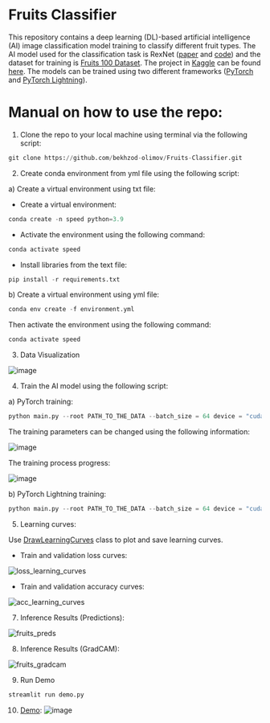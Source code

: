 # Fruits Classifier

This repository contains a deep learning (DL)-based artificial intelligence (AI) image classification model training to classify different fruit types. The AI model used for the classification task is RexNet ([paper](https://arxiv.org/pdf/2007.00992.pdf) and [code](https://github.com/clovaai/rexnet)) and the dataset for training is [Fruits 100 Dataset](https://www.kaggle.com/datasets/marquis03/fruits-100/data). The project in [Kaggle](https://www.kaggle.com/) can be found [here](https://www.kaggle.com/code/killa92/sports-classification-pytorch-98-accuracy). The models can be trained using two different frameworks ([PyTorch](https://pytorch.org/) and [PyTorch Lightning](https://lightning.ai/)).

# Manual on how to use the repo:

1. Clone the repo to your local machine using terminal via the following script:

```python
git clone https://github.com/bekhzod-olimov/Fruits-Classifier.git
```

2. Create conda environment from yml file using the following script:

a) Create a virtual environment using txt file:

- Create a virtual environment:

```python
conda create -n speed python=3.9
```

- Activate the environment using the following command:

```python
conda activate speed
```

- Install libraries from the text file:

```python
pip install -r requirements.txt
```

b) Create a virtual environment using yml file:

```python
conda env create -f environment.yml
```

Then activate the environment using the following command:
```python
conda activate speed
```

3. Data Visualization

![image](https://github.com/bekhzod-olimov/Fruits-Classifier/assets/50166164/05a2256c-0685-4051-a83e-470f95b563ea)

4. Train the AI model using the following script:

a) PyTorch training:

```python
python main.py --root PATH_TO_THE_DATA --batch_size = 64 device = "cuda:0" --train_framework "py"
```
The training parameters can be changed using the following information:

![image](https://github.com/bekhzod-olimov/SportsImageClassification/assets/50166164/d6ef5b40-b792-4654-ae23-f1259a01c7f7)

The training process progress:

![image](https://github.com/bekhzod-olimov/Fruits-Classifier/assets/50166164/a5306179-bb94-4477-b380-49b67d37a7c7)

b) PyTorch Lightning training:

```python
python main.py --root PATH_TO_THE_DATA --batch_size = 64 device = "cuda:0" --train_framework "pl"
```

5. Learning curves:
   
Use [DrawLearningCurves](https://github.com/bekhzod-olimov/Fruits-Classifier/blob/a4319e9403d7f3263a08921cfbcbb0acf38d287e/main.py#L91C13-L91C13) class to plot and save learning curves.

* Train and validation loss curves:
  
![loss_learning_curves](https://github.com/bekhzod-olimov/Fruits-Classifier/assets/50166164/553b4341-4aae-4d6f-9d04-dc71ba853b79)

* Train and validation accuracy curves:
  
![acc_learning_curves](https://github.com/bekhzod-olimov/Fruits-Classifier/assets/50166164/d4d2817f-44f3-44ec-adf9-2ce90846e940)

7. Inference Results (Predictions):

![fruits_preds](https://github.com/bekhzod-olimov/Fruits-Classifier/assets/50166164/36ca2f10-fe74-423a-b950-7e33ade9bf44)

8. Inference Results (GradCAM):
   
![fruits_gradcam](https://github.com/bekhzod-olimov/Fruits-Classifier/assets/50166164/7c2d910a-8027-475e-9696-dca6962203c3)

9. Run Demo

```python
streamlit run demo.py
```

10. [Demo](http://218.38.14.21:8502/): 
![image](https://github.com/bekhzod-olimov/Fruits-Classifier/assets/50166164/bb81d826-7b18-43cf-a670-3710621c0cd9)

